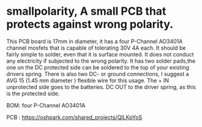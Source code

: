 # smallpolarity, A small PCB that protects against wrong polarity.
This PCB board is 17mm in diameter, it has a four P-Channel AO3401A channel mosfets that is capable of tolerating 30V 4A each. It should be fairly simple to solder, even that it is surface mounted. It does not conduct any electricity if subjected to the wrong polarity. It has two solder pads,the one on the DC protected side can be soldered to the top of your existing drivers spring. There is also two DC- or ground connections, I suggest a AVG 15 (1.45 mm diameter ) flexible wire for this usage. The + IN unprotected side goes to the batteries. DC OUT to the driver spring, as this is the protected side.

BOM: four P-Channel AO3401A

PCB :
https://oshpark.com/shared_projects/QlLKpYoS

